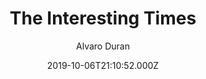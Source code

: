 ---
title: The Interesting Times
github: https://github.com/ohduran/the-interesting-times
demo: https://ohduran.github.io/the-interesting-times
author: Alvaro Duran
ssg:
  - Jekyll
cms:
  - Markdown
date: 2019-10-06T21:10:52.000Z
description: The Interesting Times Theme for Jekyll
draft: true
publish_date: '2019-10-06T21:10:52Z'
update_date: '2021-07-15T19:15:46Z'
github_star: 47
github_fork: 38
---